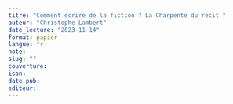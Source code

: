 ```yaml
---
titre: "Comment écrire de la fiction ? La Charpente du récit "
auteur: "Christophe Lambert"
date_lecture: "2023-11-14"
format: papier
langue: fr
note:
slug: ""
couverture: 
isbn: 
date_pub: 
editeur: 
---
```

